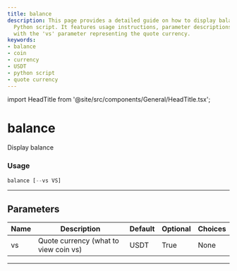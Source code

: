 ```yaml
---
title: balance
description: This page provides a detailed guide on how to display balance using a
  Python script. It features usage instructions, parameter descriptions, and particularities
  with the 'vs' parameter representing the quote currency.
keywords:
- balance
- coin
- currency
- USDT
- python script
- quote currency
---
```


import HeadTitle from '@site/src/components/General/HeadTitle.tsx';

<HeadTitle title="balance - Dd - Crypto - Reference | OpenBB Terminal Docs" />

# balance

Display balance

### Usage

```python
balance [--vs VS]
```

---

## Parameters

| Name | Description | Default | Optional | Choices |
| ---- | ----------- | ------- | -------- | ------- |
| vs | Quote currency (what to view coin vs) | USDT | True | None |

---
